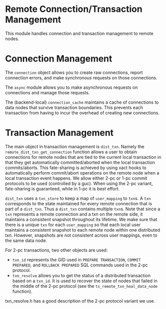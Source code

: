 # Remote Connection/Transaction Management

This module handles connection and transaction management to remote nodes.

# Connection Management

The `connection` object allows you to create raw connections, report connection errors,
and make synchronous requests on those connections.

The `async` module allows you to make asynchronous requests on connections and manage those requests.

The (backend-local) `connection_cache` maintains a cache of connections to data nodes that survive
transaction boundaries. This prevents each transaction from having to incur the overhead of creating new
connections.

# Transaction Management

The main object in transaction management is `dist_txn`. Namely the `remote_dist_txn_get_connection` function
allows a user to obtain connections for remote nodes that are tied to the current local transaction in that they
get automatically committed/aborted when the local transaction commits/aborts. This fate-sharing is achieved by
using xact hooks to automatically perform commit/abort operations on the remote node when a local transaction
event happens. We allow either 2-pc or 1-pc commit protocols to be used (controlled by a guc). When using the
2-pc variant, fate-sharing is guaranteed, while in 1-pc it is best effort.

`dist_txn` uses a `txn_store` to keep a map of `user_mapping` to `txn`s. A `txn` corresponds to the state maintained
for every remote connection that is part of a `dist_txn`. Thus a `dist_txn` contains multiple `txn`s. Note that since
a `txn` represents a remote connection and a txn on the remote side, it maintains a consistent snapshot throughout
its lifetime. We make sure that there is a unique `txn` for each `user_mapping` so that each local user maintains a
consistent snapshot to each remote node within one distributed txn. However, snapshots are not consistent across user
mappings, even to the same data node.

For 2-pc transactions, two other objects are used:
- `txn_id` represents the GID used in `PREPARE TRANSACTION`, `COMMIT PREPARED`, and `ROLLBACK PREPARED` SQL commands used in the 2-pc protocol.
- `txn_resolve` allows you to get the status of a distributed transaction based on a `txn_id`. It is used to recover the state of nodes
  that failed in the middle of the 2-pc protocol (see the `ts_remote_txn_heal_data_node` function).

txn_resolve.h has a good description of the 2-pc protocol variant we use.
